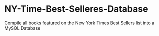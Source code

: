 # NY-Time-Best-Selleres-Database
Compile all books featured on the New York Times Best Sellers list into a MySQL Database
